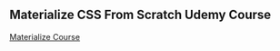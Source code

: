 ## Materialize CSS From Scratch Udemy Course 

[Materialize Course](https://www.udemy.com/materialize-css-from-scratch-with-5-projects/)

